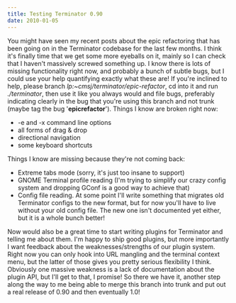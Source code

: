```yaml
---
title: Testing Terminator 0.90
date: 2010-01-05
---
```


You might have seen my recent posts about the epic refactoring that has been going on in the Terminator codebase for the last few months.
I think it's finally time that we get some more eyeballs on it, mainly so I can check that I haven't massively screwed something up. I know there is lots of missing functionality right now, and probably a bunch of subtle bugs, but I could use your help quantifying exactly what these are!
If you're inclined to help, please branch *lp:~cmsj/terminator/epic-refactor*, cd into it and run *./terminator*, then use it like you always would and file bugs, preferably indicating clearly in the bug that you're using this branch and not trunk (maybe tag the bug '**epicrefactor**').
Things I know are broken right now:

-   -e and -x command line options
-   all forms of drag & drop
-   directional navigation
-   some keyboard shortcuts

Things I know are missing because they're not coming back:
-   Extreme tabs mode (sorry, it's just too insane to support)
-   GNOME Terminal profile reading (I'm trying to simplify our crazy config system and dropping GConf is a good way to achieve that)
-   Config file reading. At some point I'll write something that migrates old Terminator configs to the new format, but for now you'll have to live without your old config file. The new one isn't documented yet either, but it is a whole bunch better!

Now would also be a great time to start writing plugins for Terminator and telling me about them. I'm happy to ship good plugins, but more importantly I want feedback about the weaknesses/strengths of our plugin system. Right now you can only hook into URL mangling and the terminal context menu, but the latter of those gives you pretty serious flexibility I think. Obviously one massive weakness is a lack of documentation about the plugin API, but I'll get to that, I promise!
So there we have it, another step along the way to me being able to merge this branch into trunk and put out a real release of 0.90 and then eventually 1.0!
